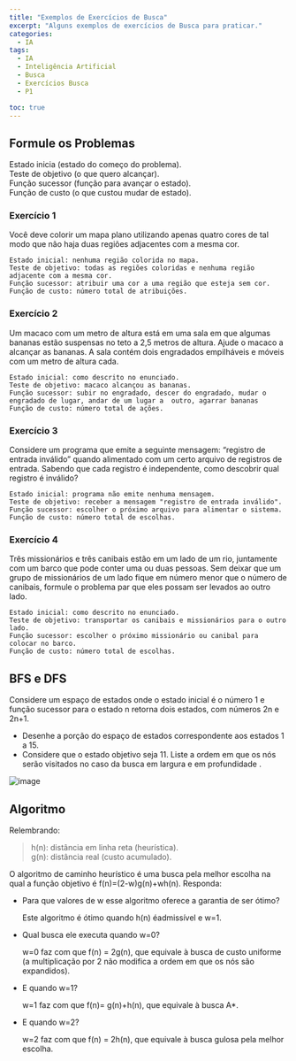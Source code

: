 ```yaml
---
title: "Exemplos de Exercícios de Busca"
excerpt: "Alguns exemplos de exercícios de Busca para praticar."
categories:
  - IA
tags:
  - IA
  - Inteligência Artificial
  - Busca
  - Exercícios Busca
  - P1

toc: true
---
```


## Formule os Problemas
Estado inicia (estado do começo do problema).  
Teste de objetivo (o que quero alcançar).  
Função sucessor (função para avançar o estado).  
Função de custo (o que custou mudar de estado).  

### Exercício 1
Você deve colorir um mapa plano utilizando apenas quatro cores de tal modo que não haja duas regiões adjacentes com a mesma cor.  

    Estado inicial: nenhuma região colorida no mapa.
    Teste de objetivo: todas as regiões coloridas e nenhuma região adjacente com a mesma cor.
    Função sucessor: atribuir uma cor a uma região que esteja sem cor.
    Função de custo: número total de atribuições.

### Exercício 2
Um macaco com um metro de altura está em uma sala em que algumas bananas estão suspensas no teto a 2,5 metros de altura. Ajude o macaco a alcançar as bananas. A sala contém dois engradados empilháveis e móveis com um metro de altura cada.  

    Estado inicial: como descrito no enunciado.
    Teste de objetivo: macaco alcançou as bananas.
    Função sucessor: subir no engradado, descer do engradado, mudar o engradado de lugar, andar de um lugar a  outro, agarrar bananas
    Função de custo: número total de ações.

### Exercício 3
Considere um programa que emite a seguinte mensagem: “registro de entrada inválido” quando alimentado com um certo arquivo de registros de entrada. Sabendo que cada registro é independente, como descobrir qual registro é inválido?  

    Estado inicial: programa não emite nenhuma mensagem.
    Teste de objetivo: receber a mensagem "registro de entrada inválido".
    Função sucessor: escolher o próximo arquivo para alimentar o sistema.
    Função de custo: número total de escolhas.

### Exercício 4
Três missionários e três canibais estão em um lado de um rio, juntamente com um barco que pode conter uma ou duas pessoas. Sem deixar que um grupo de missionários de um lado fique em número menor que o número de canibais, formule o problema par que eles possam ser levados ao outro lado.

    Estado inicial: como descrito no enunciado.
    Teste de objetivo: transportar os canibais e missionários para o outro lado.
    Função sucessor: escolher o próximo missionário ou canibal para colocar no barco.
    Função de custo: número total de escolhas.

## BFS e DFS
Considere um espaço de estados onde o estado inicial é o número 1 e função sucessor para o estado n retorna dois estados, com números 2n e 2n+1.
- Desenhe a porção do espaço de estados correspondente aos estados 1 a 15.
- Considere que o estado objetivo seja 11. Liste a ordem em que os nós serão visitados no caso da busca em largura e em profundidade .

![image](https://github.com/BieAnimaton/BieAnimaton/assets/52220244/252a2926-5ae8-400c-a009-6c5c17ff99af)

## Algoritmo
Relembrando:  

>h(n): distância em linha reta (heurística).  
>g(n): distância real (custo acumulado).  

O algoritmo de caminho heurístico é uma busca pela melhor escolha na qual a função objetivo é f(n)=(2-w)g(n)+wh(n).  Responda:
- Para que valores de w esse algoritmo oferece a garantia de ser
ótimo?

    Este algoritmo é ótimo quando h(n) éadmissível e w=1.

- Qual busca ele executa quando w=0?

    w=0 faz com que f(n) = 2g(n), que equivale à busca de custo uniforme (a multiplicação por 2 não modifica a ordem em que os nós são expandidos).

- E quando w=1?

    w=1 faz com que f(n)= g(n)+h(n), que equivale à busca A*.

- E quando w=2?

    w=2 faz com que f(n) = 2h(n), que equivale à busca gulosa pela melhor escolha.